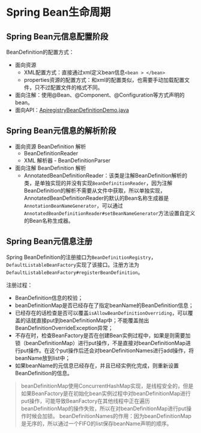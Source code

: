 # Spring Bean生命周期

## Spring Bean元信息配置阶段

BeanDefinition的配置方式：

* 面向资源
  * XML配置方式：直接通过xml定义bean信息`<bean > </bean>`
  * properties资源的配置方式：和xml的配置类似，也需要手动加载配置文件，只不过配置文件的格式不同。
* 面向注解：使用@Bean、@Component、@Configuration等方式声明的bean。
* 面向API：[ApiregistryBeanDefinitionDemo.java](https://github.com/wkk1994/spring-ioc-learn/blob/master/spring-bean/src/main/java/com/wkk/learn/spring/ioc/bean/definition/ApiregistryBeanDefinitionDemo.java)

## Spring Bean元信息的解析阶段

* 面向资源 BeanDefinition 解析
  * BeanDefinitionReader
  * XML 解析器 - BeanDefinitionParser
* 面向注解 BeanDefinition 解析
  * AnnotatedBeanDefinitionReader：该类是注解BeanDefinition解析的类，是单独实现的并没有实现`BeanDefinitionReader`，因为注解BeanDefinition的解析不需要从文件中获取，所以单独实现，AnnotatedBeanDefinitionReader的默认的Bean名称生成器是`AnnotationBeanNameGenerator`，可以通过`AnnotatedBeanDefinitionReader#setBeanNameGenerator`方法设置自定义的Bean名称生成器。

## Spring Bean元信息注册

Spring BeanDefinition的注册接口为`BeanDefinitionRegistry`，`DefaultListableBeanFactory`实现了该接口。注册方法为`DefaultListableBeanFactory#registerBeanDefinition`。

注册过程：

* BeanDefinition信息的校验；
* beanDefinitionMap是否已经存在了指定beanName的BeanDefinition信息；
* 已经存在的话检查是否可以覆盖`isAllowBeanDefinitionOverriding`，可以覆盖的话就直接put到beanDefinitionMap中；不能覆盖抛出BeanDefinitionOverrideException异常；
* 不存在时，检查BeanFactory是否在创建Bean实例过程中，如果是则需要加锁（beanDefinitionMap）进行put操作，不是直接对beanDefinitionMap进行put操作。在这个put操作后还会对beanDefinitionNames进行add操作，将beanName放到list中；
* 如果beanName的元信息已经存在，并且已经实例化完成，则重新设置BeanDefinition的信息。

> beanDefinitionMap使用ConcurrentHashMap实现，是线程安全的，但是如果BeanFactory是在初始化bean实例过程中对beanDefinitionMap进行put操作，可能导致BeanFactory在其他线程中正在遍历beanDefinitionMap的操作失败，所以在对beanDefinitionMap进行put操作时候会加锁。
> beanDefinitionNames的作用：因为beanDefinitionMap是无序的，所以通过一个FIFO的list保存beanName声明的顺序。

